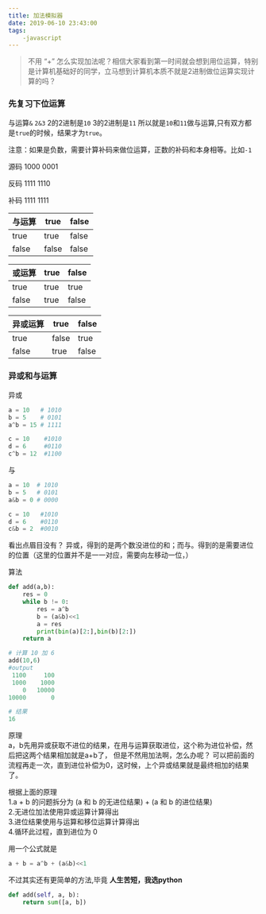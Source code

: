 ```yaml
---
title: 加法模拟器
date: 2019-06-10 23:43:00
tags:
    -javascript
---
```

> 不用 “+” 怎么实现加法呢？相信大家看到第一时间就会想到用位运算，特别是计算机基础好的同学，立马想到计算机本质不就是2进制做位运算实现计算的吗？

### 先复习下位运算
与运算`&`
`2&3`
2的2进制是`10`
3的2进制是`11`
所以就是`10`和`11`做与运算,只有双方都是`true`的时候，结果才为`true`。

注意：如果是负数，需要计算补码来做位运算，正数的补码和本身相等。比如`-1`

源码 1000 0001

反码 1111 1110

补码 1111 1111

| 与运算 | true  | false |
| ------ | ----- | ----- |
| true   | true  | false |
| false  | false | false |

| 或运算 | true  | false |
| ------ | ----- | ----- |
| true   | true  | true |
| false  | true | false |

| 异或运算 | true  | false |
| ------ | ----- | ----- |
| true   | false  | true |
| false  | true | false |

### 异或和与运算
异或
```python
a = 10   # 1010
b = 5    # 0101
a^b = 15 # 1111

c = 10    #1010
d = 6     #0110
c^b = 12  #1100
```
与
```python
a = 10  # 1010
b = 5   # 0101
a&b = 0 # 0000

c = 10   #1010
d = 6    #0110
c&b = 2  #0010
```

看出点眉目没有？
异或，得到的是两个数没进位的和；而与。得到的是需要进位的位置（这里的位置并不是一一对应，需要向左移动一位，）

算法
```python
def add(a,b):
    res = 0
    while b != 0:
        res = a^b
        b = (a&b)<<1
        a = res
        print(bin(a)[2:],bin(b)[2:])
    return a  

# 计算 10 加 6    
add(10,6)
#output
 1100     100
 1000    1000
    0   10000
10000       0

# 结果
16
```

原理  
a，b先用异或获取不进位的结果，在用与运算获取进位，这个称为进位补偿，然后把这两个结果相加就是a+b了，
但是不然用加法啊，怎么办呢？ 可以把前面的流程再走一次，直到进位补偿为0，这时候，上个异或结果就是最终相加的结果了。

根据上面的原理   
1.a + b 的问题拆分为 (a 和 b 的无进位结果) + (a 和 b 的进位结果)  
2.无进位加法使用异或运算计算得出  
3.进位结果使用与运算和移位运算计算得出  
4.循环此过程，直到进位为 0  

用一个公式就是
```python
a + b = a^b + (a&b)<<1
```

不过其实还有更简单的方法,毕竟
**人生苦短，我选python**
```python
def add(self, a, b):
    return sum([a, b])
```

